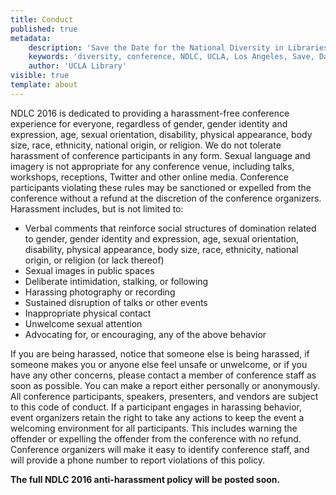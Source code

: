 ```yaml
---
title: Conduct
published: true
metadata:
    description: 'Save the Date for the National Diversity in Libraries Conference (NDLC) 2016 UCLA, Los Angeles, California where library staff discuss issues relating to diversity.'
    keywords: 'diversity, conference, NDLC, UCLA, Los Angeles, Save, Date, national, 2016, what is diversity, diversity committee, conduct, behavior, code'
    author: 'UCLA Library'
visible: true
template: about
---
```


NDLC 2016 is dedicated to providing a harassment-free conference experience for everyone, regardless of gender, gender identity and expression, age, sexual orientation, disability, physical appearance, body size, race, ethnicity, national origin, or religion. We do not tolerate harassment of conference participants in any form. Sexual language and imagery is not appropriate for any conference venue, including talks, workshops, receptions, Twitter and other online media. Conference participants violating these rules may be sanctioned or expelled from the conference without a refund at the discretion of the conference organizers.
Harassment includes, but is not limited to:
- Verbal comments that reinforce social structures of domination related to gender, gender identity and expression, 
age, sexual orientation, disability, physical appearance, body size, race, ethnicity, national origin, or religion (or lack thereof)
- Sexual images in public spaces
- Deliberate intimidation, stalking, or following
- Harassing photography or recording
- Sustained disruption of talks or other events
- Inappropriate physical contact
- Unwelcome sexual attention
- Advocating for, or encouraging, any of the above behavior

If you are being harassed, notice that someone else is being harassed, if someone makes you or anyone else feel unsafe or unwelcome, or if you have any other concerns, please contact a member of conference staff as soon as possible. You can make a report either personally or anonymously.
All conference participants, speakers, presenters, and vendors are subject to this code of conduct. If a participant engages in harassing behavior, event organizers retain the right to take any actions to keep the event a welcoming environment for all participants. This includes warning the offender or expelling the offender from the conference with no refund.
Conference organizers will make it easy to identify conference staff, and will provide a phone number to report violations of this policy. 

**The full NDLC 2016 anti-harassment policy will be posted soon.**